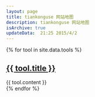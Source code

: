 ```yaml
---
layout: page
title: tiankonguse 网站地图 
description: tiankonguse 网站地图
isArchive: true
updateData:  21:25 2015/4/2
---
```




{% for tool in site.data.tools %}
<div class="accordion-group">
    <div class="accordion-heading">
        <h2> <a class="list-of-categories" href="{{ tool.url }}"> {{ tool.title }} </a> </h2>
    </div>
    <div  class="accordion-body">
    {{ tool.content }}
    </div>
</div>
{% endfor %}


